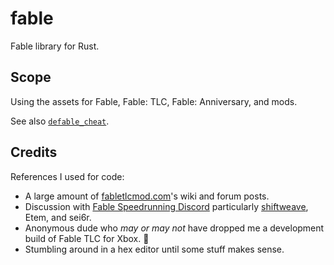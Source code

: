 # fable

Fable library for Rust.

## Scope

Using the assets for Fable, Fable: TLC, Fable: Anniversary, and mods.

See also [`defable_cheat`](../defable_cheat).

## Credits

References I used for code:

- A large amount of [fabletlcmod.com](http://fabletlcmod.com)'s wiki and forum posts.
- Discussion with [Fable Speedrunning Discord](https://discord.gg/Sv8P6Ef) particularly [shiftweave](https://github.com/blastedt), Etem, and sei6r.
- Anonymous dude who _may or may not_ have dropped me a development build of Fable TLC for Xbox. :slightly_smiling_face:
- Stumbling around in a hex editor until some stuff makes sense.